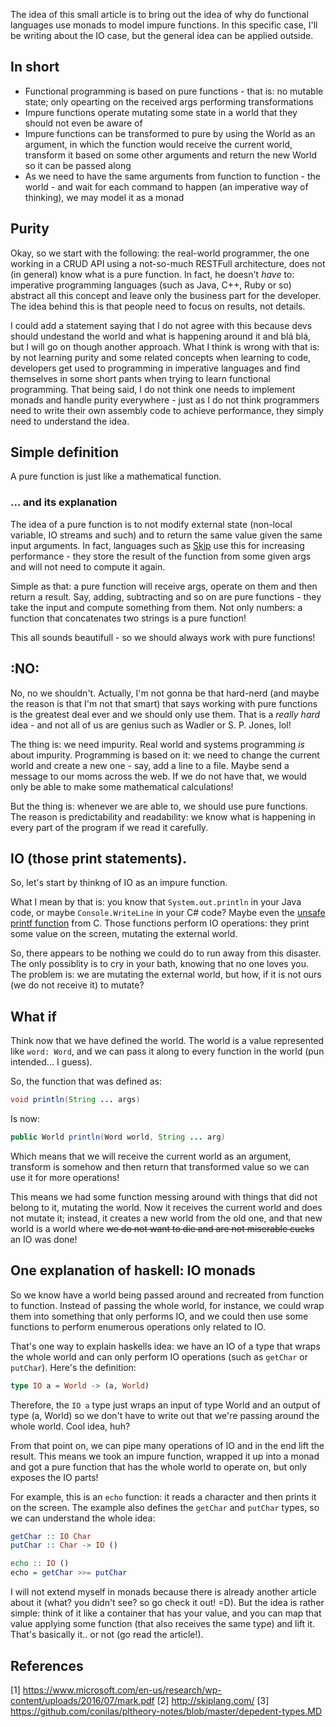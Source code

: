 The idea of this small article is to bring out the idea of why do functional languages use monads to model impure functions. In this specific case, I'll be writing about the IO case, but the general idea can be applied outside. 

## In short

* Functional programming is based on pure functions - that is: no mutable state; only opearting on the received args performing transformations
* Impure functions operate mutating some state in a world that they should not even be aware of
* Impure functions can be transformed to pure by using the World as an argument, in which the function would receive the current world, transform it based on some other arguments and return the new World so it can be passed along
* As we need to have the same arguments from function to function - the world - and wait for each command to happen (an imperative way of thinking), we may model it as a monad

## Purity

Okay, so we start with the following: the real-world programmer, the one working in a CRUD API using a not-so-much RESTFull architecture, does not (in general) know what is a pure function. In fact, he doesn't *have* to: imperative programming languages (such as Java, C++, Ruby or so) abstract all this concept and leave only the business part for the developer. The idea behind this is that people need to focus on results, not details. 

I could add a statement saying that I do not agree with this because devs should undestand the world and what is happening around it and blá blá, but I will go on though another approach. What I think is wrong with that is: by not learning purity and some related concepts when learning to code, developers get used to programming in imperative languages and find themselves in some short pants when trying to learn functional programming. That being said, I do not think one needs to implement monads and handle purity everywhere - just as I do not think programmers need to write their own assembly code to achieve performance, they simply need to understand the idea.

## Simple definition

A pure function is just like a mathematical function. 

### ... and its explanation

The idea of a pure function is to not modify external state (non-local variable, IO streams and such) and to return the same value given the same input arguments. In fact, languages such as [Skip](http://skiplang.com/) use this for increasing performance - they store the result of the function from some given args and will not need to compute it again. 

Simple as that: a pure function will receive args, operate on them and then return a result. Say, adding, subtracting and so on are pure functions - they take the input and compute something from them. Not only numbers: a function that concatenates two strings is a pure function!

This all sounds beautifull - so we should always work with pure functions!

## :NO:

No, no we shouldn't. Actually, I'm not gonna be that hard-nerd (and maybe the reason is that I'm not that smart) that says working with pure functions is the greatest deal ever and we should only use them. That is a *really hard* idea - and not all of us are genius such as Wadler or S. P. Jones, lol!

The thing is: we need impurity. Real world and systems programming *is* about impurity. Programming is based on it: we need to change the current world and create a new one - say, add a line to a file. Maybe send a message to our moms across the web. If we do not have that, we would only be able to make some mathematical calculations! 

But the thing is: whenever we are able to, we should use pure functions. The reason is predictability and readability: we know what is happening in every part of the program if we read it carefully. 

## IO (those print statements).

So, let's start by thinkng of IO as an impure function. 

What I mean by that is: you know that ```System.out.println``` in your Java code, or maybe ```Console.WriteLine``` in your C# code? Maybe even the [unsafe printf function](https://github.com/conilas/pltheory-notes/blob/master/depedent-types.MD) from C. Those functions perform IO operations: they print some value on the screen, mutating the external world. 

So, there appears to be nothing we could do to run away from this disaster. The only possiblity is to cry in your bath, knowing that no one loves you. The problem is: we are mutating the external world, but how, if it is not ours (we do not receive it) to mutate? 

## What if

Think now that we have defined the world. The world is a value represented like ```word: Word```, and we can pass it along to every function in the world (pun intended... I guess).

So, the function that was defined as: 

```java
void println(String ... args)
```

Is now:

```java
public World println(Word world, String ... arg)
```

Which means that we will receive the current world as an argument, transform is somehow and then return that transformed value so we can use it for more operations! 

This means we had some function messing around with things that did not belong to it, mutating the world. Now it receives the current world and does not mutate it; instead, it creates a new world from the old one, and that new world is a world where ~~we do not want to die and are not miserable cucks~~ an IO was done!

## One explanation of haskell: IO monads

So we know have a world being passed around and recreated from function to function. Instead of passing the whole world, for instance, we could wrap them into something that only performs IO, and we could then use some functions to perform enumerous operations only related to IO. 

That's one way to explain haskells idea: we have an IO of a type that wraps the whole world and can only perform IO operations (such as ```getChar``` or ```putChar```). Here's the definition:

```hs
type IO a = World -> (a, World)
```

Therefore, the ```IO a``` type just wraps an input of type World and an output of type (a, World) so we don't have to write out that we're passing around the whole world. Cool idea, huh?

From that point on, we can pipe many operations of IO and in the end lift the result. This means we took an impure function, wrapped it up into a monad and got a pure function that has the whole world to operate on, but only exposes the IO parts! 

For example, this is an ```echo``` function: it reads a character and then prints it on the screen. The example also defines the ```getChar``` and ```putChar``` types, so we can understand the whole idea:

```hs
getChar :: IO Char
putChar :: Char -> IO ()

echo :: IO ()
echo = getChar >>= putChar
```

I will not extend myself in monads because there is already another article about it (what? you didn't see? so go check it out! =D). But the idea is rather simple: think of it like a container that has your value, and you can map that value applying some function (that also receives the same type) and lift it. That's basically it.. or not (go read the article!). 

## References

[1] https://www.microsoft.com/en-us/research/wp-content/uploads/2016/07/mark.pdf
[2] http://skiplang.com/
[3] https://github.com/conilas/pltheory-notes/blob/master/depedent-types.MD
